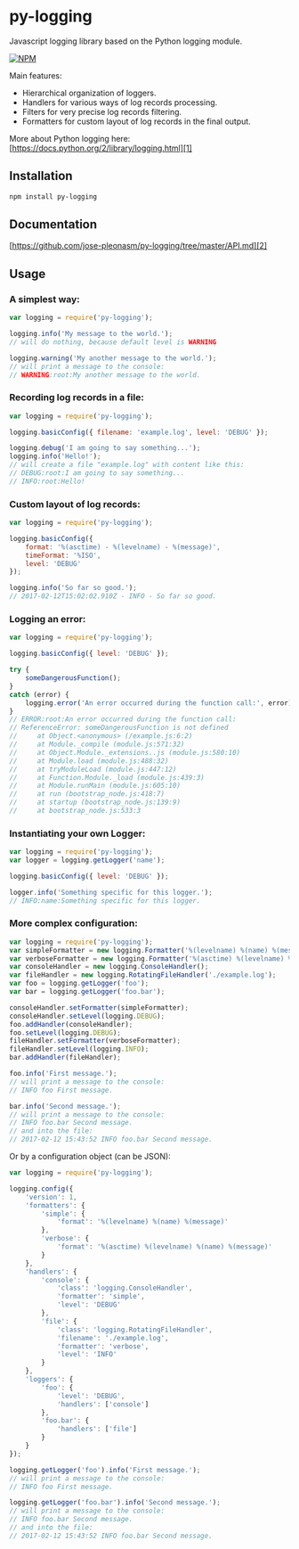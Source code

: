 # py-logging
Javascript logging library based on the Python logging module.

[![NPM](https://nodei.co/npm/py-logging.png)](https://nodei.co/npm/py-logging/)

Main features:
* Hierarchical organization of loggers.
* Handlers for various ways of log records processing.
* Filters for very precise log records filtering.
* Formatters for custom layout of log records in the final output.

More about Python logging here: [https://docs.python.org/2/library/logging.html][1]

## Installation
```bash
npm install py-logging
```

## Documentation
[https://github.com/jose-pleonasm/py-logging/tree/master/API.md][2]

## Usage
### A simplest way:
```javascript
var logging = require('py-logging');

logging.info('My message to the world.');
// will do nothing, because default level is WARNING

logging.warning('My another message to the world.');
// will print a message to the console:
// WARNING:root:My another message to the world.
```

### Recording log records in a file:
```javascript
var logging = require('py-logging');

logging.basicConfig({ filename: 'example.log', level: 'DEBUG' });

logging.debug('I am going to say something...');
logging.info('Hello!');
// will create a file "example.log" with content like this:
// DEBUG:root:I am going to say something...
// INFO:root:Hello!
```

### Custom layout of log records:
```javascript
var logging = require('py-logging');

logging.basicConfig({
	format: '%(asctime) - %(levelname) - %(message)',
	timeFormat: '%ISO',
	level: 'DEBUG'
});

logging.info('So far so good.');
// 2017-02-12T15:02:02.910Z - INFO - So far so good.
```

### Logging an error:
```javascript
var logging = require('py-logging');

logging.basicConfig({ level: 'DEBUG' });

try {
	someDangerousFunction();
}
catch (error) {
	logging.error('An error occurred during the function call:', error);
}
// ERROR:root:An error occurred during the function call:
// ReferenceError: someDangerousFunction is not defined
//     at Object.<anonymous> (/example.js:6:2)
//     at Module._compile (module.js:571:32)
//     at Object.Module._extensions..js (module.js:580:10)
//     at Module.load (module.js:488:32)
//     at tryModuleLoad (module.js:447:12)
//     at Function.Module._load (module.js:439:3)
//     at Module.runMain (module.js:605:10)
//     at run (bootstrap_node.js:418:7)
//     at startup (bootstrap_node.js:139:9)
//     at bootstrap_node.js:533:3
```

### Instantiating your own Logger:
```javascript
var logging = require('py-logging');
var logger = logging.getLogger('name');

logging.basicConfig({ level: 'DEBUG' });

logger.info('Something specific for this logger.');
// INFO:name:Something specific for this logger.
```

### More complex configuration:
```javascript
var logging = require('py-logging');
var simpleFormatter = new logging.Formatter('%(levelname) %(name) %(message)');
var verboseFormatter = new logging.Formatter('%(asctime) %(levelname) %(name) %(message)');
var consoleHandler = new logging.ConsoleHandler();
var fileHandler = new logging.RotatingFileHandler('./example.log');
var foo = logging.getLogger('foo');
var bar = logging.getLogger('foo.bar');

consoleHandler.setFormatter(simpleFormatter);
consoleHandler.setLevel(logging.DEBUG);
foo.addHandler(consoleHandler);
foo.setLevel(logging.DEBUG);
fileHandler.setFormatter(verboseFormatter);
fileHandler.setLevel(logging.INFO);
bar.addHandler(fileHandler);

foo.info('First message.');
// will print a message to the console:
// INFO foo First message.

bar.info('Second message.');
// will print a message to the console:
// INFO foo.bar Second message.
// and into the file:
// 2017-02-12 15:43:52 INFO foo.bar Second message.
```
Or by a configuration object (can be JSON):
```javascript
var logging = require('py-logging');

logging.config({
	'version': 1,
	'formatters': {
		'simple': {
			'format': '%(levelname) %(name) %(message)'
		},
		'verbose': {
			'format': '%(asctime) %(levelname) %(name) %(message)'
		}
	},
	'handlers': {
		'console': {
			'class': 'logging.ConsoleHandler',
			'formatter': 'simple',
			'level': 'DEBUG'
		},
		'file': {
			'class': 'logging.RotatingFileHandler',
			'filename': './example.log',
			'formatter': 'verbose',
			'level': 'INFO'
		}
	},
	'loggers': {
		'foo': {
			'level': 'DEBUG',
			'handlers': ['console']
		},
		'foo.bar': {
			'handlers': ['file']
		}
	}
});

logging.getLogger('foo').info('First message.');
// will print a message to the console:
// INFO foo First message.

logging.getLogger('foo.bar').info('Second message.');
// will print a message to the console:
// INFO foo.bar Second message.
// and into the file:
// 2017-02-12 15:43:52 INFO foo.bar Second message.
```

[1]: http://docs.python.org/2/library/logging.html
[2]: https://github.com/jose-pleonasm/py-logging/tree/master/API.md
